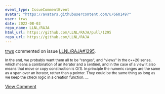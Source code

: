 ```yaml
---
event_type: IssueCommentEvent
avatar: "https://avatars.githubusercontent.com/u/660149?"
user: trws
date: 2022-08-03
repo_name: LLNL/RAJA
html_url: https://github.com/LLNL/RAJA/pull/1295
repo_url: https://github.com/LLNL/RAJA
---
```


<a href='https://github.com/trws' target='_blank'>trws</a> commented on issue <a href='https://github.com/LLNL/RAJA/pull/1295' target='_blank'>LLNL/RAJA#1295</a>.

<small>In the end, we probably want them all to be "ranges", and "views" in the c++20 sense, which means a combination of an iterator and a sentinel, and in the case of a view it also means that move or copy construction is O(1).  In principle the numeric ranges are the same as a span over an iterator, rather than a pointer.  They could be the same thing as long as we keep the check logic in a creation function.  ...</small>

<a href='https://github.com/LLNL/RAJA/pull/1295' target='_blank'>View Comment</a>